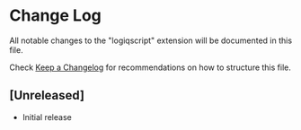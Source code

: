 # Change Log

All notable changes to the "logiqscript" extension will be documented in this file.

Check [Keep a Changelog](http://keepachangelog.com/) for recommendations on how to structure this file.

## [Unreleased]

- Initial release